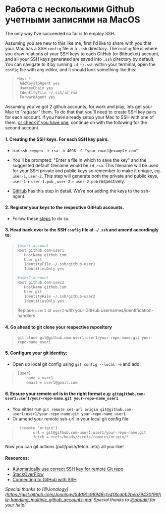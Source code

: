 # Работа с несколькими Github учетными записями на MacOS

The only way I've succeeded so far is to employ SSH.

Assuming you are new to this like me, first I'd like to share with you that your Mac has a SSH `config` file in a `.ssh` directory. The `config` file is where you draw relations of your SSH keys to each GitHub (or Bitbucket) account, and all your SSH keys generated are saved into `.ssh` directory by default. You can navigate to it by running `cd ~/.ssh` within your terminal, open the `config` file with any editor, and it should look something like this:

>```bash
  >Host *
  >  AddKeysToAgent yes
  >  UseKeyChain yes
  >  IdentityFile ~/.ssh/id_rsa
  >  ForwardAgent yes
  >```

Assuming you've got 2 github accounts, for work and play, lets get your Mac to _"register"_ them. To do that that you'll need to create SSH key pairs for each account. If you have already setup your Mac to SSH with one of them, [or check if you have one](https://help.github.com/articles/checking-for-existing-ssh-keys/), continue on with the following for the second account.

#### 1. Creating the SSH keys. For each SSH key pairs:

* run `ssh-keygen -t rsa -b 4096 -C "your_email@example.com"`

* You'll be prompted: "Enter a file in which to save the key" and the suggested default filename would be `id_rsa`. This filename will be used for your SSH private and public keys so remember to make it unique, eg. `user-1`, `user-2`. This step will generate both the private and public keys, `user-1` + `user-1.pub` , `user-2` + `user-2.pub` respectively.

* [GitHub](https://help.github.com/articles/generating-a-new-ssh-key-and-adding-it-to-the-ssh-agent/#generating-a-new-ssh-key) has this step in detail. We're not adding the keys to the ssh-agent.

#### 2. Register your keys to the respective GitHub accounts.


* Follow these [steps](https://help.github.com/articles/adding-a-new-ssh-key-to-your-github-account/) to do so.

#### 3. Head back over to the SSH `config` file at `~/.ssh` and amend accordingly to:

>```bash
  >#user1 account
  >Host github.com-user1
  >    HostName github.com
  >    User git
  >    IdentityFile ~/.ssh/github-user1
  >    IdentitiesOnly yes
  >
  >#user2 account
  >Host github.com-user2
  >    HostName github.com
  >    User git
  >    IdentityFile ~/.ssh/github-user2
  >    IdentitiesOnly yes
  >```
>
> Replace `user1` or `user2` with your GitHub usernames/identification-handlers

#### 4. Go ahead to git clone your respective repository

> `git clone git@github.com-user1:user1/your-repo-name.git your-repo-name_user1`

#### 5. Configure your git identity:
* Open up local git config using `git config --local -e` and add:

>```bash
  >[user]
  >     name = user1
  >     email = user1@gmail.com
  >```

#### 6. Ensure your remote url is in the right format e.g: `git@github.com-user1:user1/your-repo-name.git your-repo-name_user1`
* You either run `git remote set-url origin git@github.com-user1:user1/your-repo-name.git your-repo-name_user1`
* Or amend your remote ssh-url in your local git config file:
> ```bash
 >  [remote "origin"] 
 >        url = git@github.com-user1:user1/your-repo-name.git
 >        fetch = +refs/heads/*:refs/remotes/origin/*
 > ```

Now you can git actions (pull/push/fetch...etc) all you like!

#### Resources:
* [Automatically use correct SSH key for remote Git repo](https://www.keybits.net/post/automatically-use-correct-ssh-key-for-remote-git-repo/)
* [StackOverFlow](https://stackoverflow.com/questions/7927750/specify-an-ssh-key-for-git-push-for-a-given-domain)
* [Connecting to GitHub with SSH](https://help.github.com/articles/connecting-to-github-with-ssh/)

_Special thanks to [@Jonalogy](https://gist.github.com/Jonalogy/54091c98946cfe4f8cdab2bea79430f9#file-handling_multiple_github_accounts-md!_
_Special thanks to [@pbuditi](https://github.com/pbuditi) for your help!_